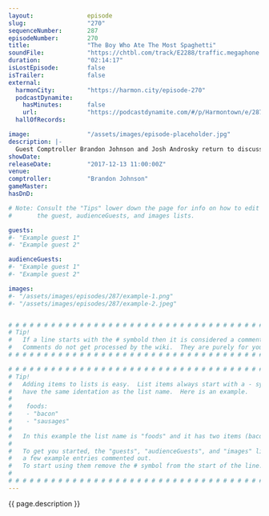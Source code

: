 ```yaml
---
layout:               episode
slug:                 "270"
sequenceNumber:       287
episodeNumber:        270
title:                "The Boy Who Ate The Most Spaghetti"
soundFile:            "https://chtbl.com/track/E2288/traffic.megaphone.fm/STA7587189943.mp3"
duration:             "02:14:17"
isLostEpisode:        false
isTrailer:            false
external:
  harmonCity:         "https://harmon.city/episode-270"
  podcastDynamite:
    hasMinutes:       false
    url:              "https://podcastdynamite.com/#/p/Harmontown/e/287/270"
  hallOfRecords:      

image:                "/assets/images/episode-placeholder.jpg"
description: |-
  Guest Comptroller Brandon Johnson and Josh Androsky return to discuss the current state of higher education with Ben Nelson from the Minerva Project. Everyone plays Balderdash while Andy Dick entertains everyone.
showDate:             
releaseDate:          "2017-12-13 11:00:00Z"
venue:                
comptroller:          "Brandon Johnson"
gameMaster:           
hasDnD:               

# Note: Consult the "Tips" lower down the page for info on how to edit
#       the guest, audienceGuests, and images lists.

guests:
#- "Example guest 1"
#- "Example guest 2"

audienceGuests:
#- "Example guest 1"
#- "Example guest 2"

images:
#- "/assets/images/episodes/287/example-1.png"
#- "/assets/images/episodes/287/example-2.jpeg"


# # # # # # # # # # # # # # # # # # # # # # # # # # # # # # # # # # # # # # # # # # # # #
# Tip!
#   If a line starts with the # symbold then it is considered a comment.
#   Comments do not get processed by the wiki.  They are purely for your information.
# # # # # # # # # # # # # # # # # # # # # # # # # # # # # # # # # # # # # # # # # # # # #

# # # # # # # # # # # # # # # # # # # # # # # # # # # # # # # # # # # # # # # # # # # # #
# Tip!
#   Adding items to lists is easy.  List items always start with a - symbol and have
#   have the same identation as the list name.  Here is an example.
#
#    foods:
#    - "bacon"
#    - "sausages"
#
#   In this example the list name is "foods" and it has two items (bacon, and sausages).
#
#   To get you started, the "guests", "audienceGuests", and "images" lists below have
#   a few example entries commented out.
#   To start using them remove the # symbol from the start of the line.
#
# # # # # # # # # # # # # # # # # # # # # # # # # # # # # # # # # # # # # # # # # # # # #
---
```


<!-- The episode description will be rendered here -->
{{ page.description }}

<!-- Add your content BELOW here -->
<!-- vvvvvvvvvvvvvvvvvvvvvvvvvvv -->




<!-- ^^^^^^^^^^^^^^^^^^^^^^^^^^^ -->
<!-- Add your content ABOVE here -->

<!-- The episode gallery will be rendered here -->